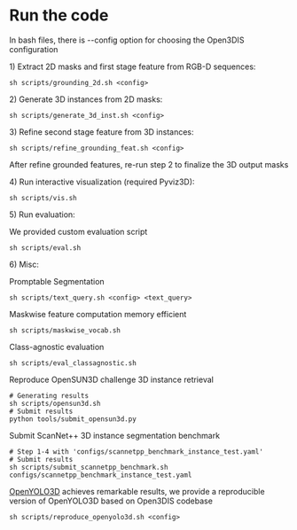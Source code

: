 # Run the code

In bash files, there is --config option for choosing the Open3DIS configuration

1\) Extract 2D masks and first stage feature from RGB-D sequences:

```
sh scripts/grounding_2d.sh <config>
```

2\) Generate 3D instances from 2D masks:

```
sh scripts/generate_3d_inst.sh <config>
```

3\) Refine second stage feature from 3D instances:

```
sh scripts/refine_grounding_feat.sh <config>
```

After refine grounded features, re-run step 2 to finalize the 3D output masks

4\) Run interactive visualization (required Pyviz3D):

```
sh scripts/vis.sh
```

5\) Run evaluation:

We provided custom evaluation script
```
sh scripts/eval.sh
```

6\) Misc:

Promptable Segmentation
```
sh scripts/text_query.sh <config> <text_query>
```


Maskwise feature computation memory efficient
```
sh scripts/maskwise_vocab.sh
```

Class-agnostic evaluation
```
sh scripts/eval_classagnostic.sh
```

Reproduce OpenSUN3D challenge 3D instance retrieval
```
# Generating results
sh scripts/opensun3d.sh
# Submit results
python tools/submit_opensun3d.py 
``` 
Submit ScanNet++ 3D instance segmentation benchmark
```
# Step 1-4 with 'configs/scannetpp_benchmark_instance_test.yaml'
# Submit results
sh scripts/submit_scannetpp_benchmark.sh configs/scannetpp_benchmark_instance_test.yaml
```
[OpenYOLO3D](https://github.com/aminebdj/OpenYOLO3D) achieves remarkable results, we provide a reproducible version of OpenYOLO3D based on Open3DIS codebase
```
sh scripts/reproduce_openyolo3d.sh <config>
```